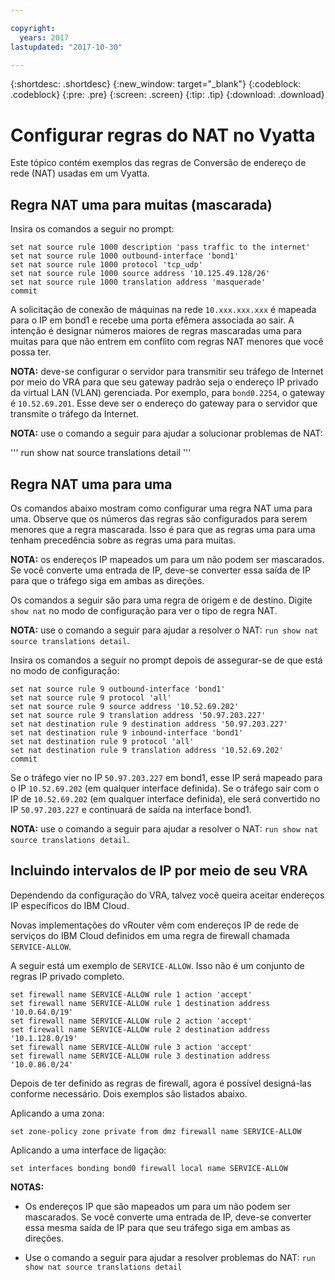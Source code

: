 ```yaml
---

copyright:
  years: 2017
lastupdated: "2017-10-30"

---
```


{:shortdesc: .shortdesc}
{:new_window: target="_blank"}
{:codeblock: .codeblock}
{:pre: .pre}
{:screen: .screen}
{:tip: .tip}
{:download: .download}

# Configurar regras do NAT no Vyatta
Este tópico contém exemplos das regras de Conversão de endereço de rede (NAT) usadas em um Vyatta.

## Regra NAT uma para muitas (mascarada)

Insira os comandos a seguir no prompt:

~~~
set nat source rule 1000 description 'pass traffic to the internet'
set nat source rule 1000 outbound-interface 'bond1'
set nat source rule 1000 protocol 'tcp_udp'
set nat source rule 1000 source address '10.125.49.128/26'
set nat source rule 1000 translation address 'masquerade'
commit
~~~

A solicitação de conexão de máquinas na rede `10.xxx.xxx.xxx` é mapeada para o IP em bond1 e recebe uma porta efêmera associada ao sair. A intenção é designar números maiores de regras mascaradas uma para muitas para que não entrem em conflito com regras NAT menores que você possa ter.

**NOTA:** deve-se configurar o servidor para transmitir seu tráfego de Internet por meio do VRA para que seu gateway padrão seja o endereço IP privado da virtual LAN (VLAN) gerenciada. Por exemplo, para `bond0.2254`, o gateway é `10.52.69.201`. Esse deve ser o endereço do gateway para o servidor que transmite o tráfego da Internet.

**NOTA:** use o comando a seguir para ajudar a solucionar problemas de NAT: 

'''
run show nat source translations detail 
'''

## Regra NAT uma para uma

Os comandos abaixo mostram como configurar uma regra NAT uma para uma. Observe que os números das regras são configurados para serem menores que a regra mascarada. Isso é para que as regras uma para uma tenham precedência sobre as regras uma para muitas.

**NOTA:** os endereços IP mapeados um para um não podem ser mascarados. Se você converte uma entrada de IP, deve-se converter essa saída de IP para que o tráfego siga em ambas as direções.

Os comandos a seguir são para uma regra de origem e de destino. Digite `show nat` no modo de configuração para ver o tipo de regra NAT.

**NOTA:** use o comando a seguir para ajudar a resolver o NAT: `run show nat source translations detail`. 

Insira os comandos a seguir no prompt depois de assegurar-se de que está no modo de configuração:

~~~
set nat source rule 9 outbound-interface 'bond1'
set nat source rule 9 protocol 'all'
set nat source rule 9 source address '10.52.69.202'
set nat source rule 9 translation address '50.97.203.227'
set nat destination rule 9 destination address '50.97.203.227'
set nat destination rule 9 inbound-interface 'bond1'
set nat destination rule 9 protocol 'all'
set nat destination rule 9 translation address '10.52.69.202'
commit
~~~

Se o tráfego vier no IP `50.97.203.227` em bond1, esse IP será mapeado para o IP `10.52.69.202` (em qualquer interface definida). Se o tráfego sair com o IP de `10.52.69.202` (em qualquer interface definida), ele será convertido no IP `50.97.203.227` e continuará de saída na interface bond1.

**NOTA:** use o comando a seguir para ajudar a resolver o NAT: `run show nat source translations detail`.

## Incluindo intervalos de IP por meio de seu VRA

Dependendo da configuração do VRA, talvez você queira aceitar endereços IP específicos do IBM Cloud. 

Novas implementações do vRouter vêm com endereços IP de rede de serviços do IBM Cloud definidos em uma regra de firewall chamada `SERVICE-ALLOW`.

A seguir está um exemplo de `SERVICE-ALLOW`. Isso não é um conjunto de regras IP privado completo.

~~~
set firewall name SERVICE-ALLOW rule 1 action 'accept'
set firewall name SERVICE-ALLOW rule 1 destination address '10.0.64.0/19'
set firewall name SERVICE-ALLOW rule 2 action 'accept'
set firewall name SERVICE-ALLOW rule 2 destination address '10.1.128.0/19'
set firewall name SERVICE-ALLOW rule 3 action 'accept'
set firewall name SERVICE-ALLOW rule 3 destination address '10.0.86.0/24'
~~~

Depois de ter definido as regras de firewall, agora é possível designá-las conforme necessário. Dois exemplos são listados abaixo. 

Aplicando a uma zona:

`set zone-policy zone private from dmz firewall name SERVICE-ALLOW`

Aplicando a uma interface de ligação:

`set interfaces bonding bond0 firewall local name SERVICE-ALLOW`

**NOTAS:**

* Os endereços IP que são mapeados um para um não podem ser mascarados. Se você converte uma entrada de IP, deve-se converter essa mesma saída de IP para que seu tráfego siga em ambas as direções.

* Use o comando a seguir para ajudar a resolver problemas do NAT: `run show nat source translations detail`

